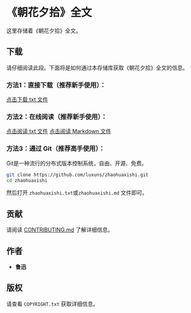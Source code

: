# 《朝花夕拾》全文

这里存储着《朝花夕拾》全文。

## 下载

请仔细阅读此段。下面将是如何通过本存储库获取《朝花夕拾》全文的信息。

### 方法1：直接下载（推荐新手使用）：

[点击下载 txt 文件](https://github.com/luxuns/zhaohuaxishi/releases/download/20201212-1/zhaohuaxishi.txt)

### 方法2：在线阅读（推荐新手使用）：

[点击阅读 txt 文件](https://github.com/luxuns/zhaohuaxishi/blob/master/zhaohuaxishi.txt)
[点击阅读 Markdown 文件](https://github.com/luxuns/zhaohuaxishi/blob/master/zhaohuaxishi.md)

### 方法3：通过 Git（推荐高手使用）：

Git是一种流行的分布式版本控制系统，自由、开源、免费。

```bash
git clone https://github.com/luxuns/zhaohuaxishi.git
cd zhaohuaxishi
```

然后打开 `zhaohuaxishi.txt`或`zhaohuaxishi.md` 文件即可。

## 贡献

请阅读 [CONTRIBUTING.md](CONTRIBUTING.md) 了解详细信息。

## 作者

  - **鲁迅**

## 版权

请查看 `COPYRIGHT.txt` 获取详细信息。
